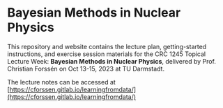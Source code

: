 # Bayesian Methods in Nuclear Physics
This repository and website contains the lecture plan, getting-started instructions, and exercise session materials for the CRC 1245 Topical Lecture Week: **Bayesian Methods in Nuclear Physics**, delivered by Prof. Christian Forssén on Oct 13-15, 2023 at TU Darmstadt.

The lecture notes can be accessed at [https://cforssen.gitlab.io/learningfromdata/](https://cforssen.gitlab.io/learningfromdata/)
